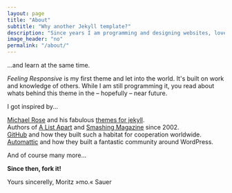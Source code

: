 ```yaml
---
layout: page
title: "About"
subtitle: "Why another Jekyll template?"
description: "Since years I am programming and designing websites, love to work with open source tools and learn via code from others. I wanted to try to give something back..."
image_header: "no"
permalink: "/about/"
---
```

...and learn at the same time.

*Feeling Responsive* is my first theme and let into the world. It's built on work and knowledge of others. While I am still programming it, you read about whats behind this theme in the – hopefully – near future.

I got inspired by...

[Michael Rose][1] and his fabulous [themes for jekyll][2].  
Authors of [A List Apart][4] and [Smashing Magazine][5] since 2002.  
[GitHub][6] and how they built such a habitat for cooperation worldwide.   
[Automattic][3] and how they built a fantastic community around WordPress.  


And of course many more...

**Since then, fork it!**

Yours sincerelly, Moritz »mo.« Sauer


 [1]: http://mademistakes.com/about/
 [2]: http://mademistakes.com/work/jekyll-themes/
 [3]: http://automattic.com/
 [4]: http://alistapart.com/
 [5]: http://www.smashingmagazine.com/
 [6]: https://github.com/
 [7]: #
 [8]: #
 [9]: #
 [10]: #